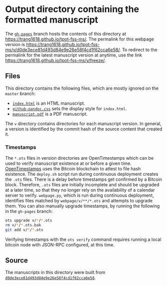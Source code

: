 # Output directory containing the formatted manuscript

The [`gh-pages`](https://github.com/trang1618/tpot-fss-ms/tree/gh-pages) branch hosts the contents of this directory at https://trang1618.github.io/tpot-fss-ms/.
The permalink for this webpage version is https://trang1618.github.io/tpot-fss-ms/v/d0de3ece81d493d84e9e26e58f4cd1f62cca6e58/.
To redirect to the permalink for the latest manuscript version at anytime, use the link https://trang1618.github.io/tpot-fss-ms/v/freeze/.

## Files

This directory contains the following files, which are mostly ignored on the `master` branch:

+ [`index.html`](index.html) is an HTML manuscript.
+ [`github-pandoc.css`](github-pandoc.css) sets the display style for `index.html`.
+ [`manuscript.pdf`](manuscript.pdf) is a PDF manuscript.

The `v` directory contains directories for each manuscript version.
In general, a version is identified by the commit hash of the source content that created it.

### Timestamps

The `*.ots` files in version directories are OpenTimestamps which can be used to verify manuscript existence at or before a given time.
[OpenTimestamps](https://opentimestamps.org/) uses the Bitcoin blockchain to attest to file hash existence.
The `deploy.sh` script run during continuous deployment creates the `.ots` files.
There is a delay before timestamps get confirmed by a Bitcoin block.
Therefore, `.ots` files are initially incomplete and should be upgraded at a later time, so that they no longer rely on the availability of a calendar server to verify.
`webpage.py`, which is run during continuous deployment, identifies files matched by `webpage/v/**/*.ots` and attempts to upgrade them.
You can also manually upgrade timestamps, by running the following in the `gh-pages` branch:

```sh
ots upgrade v/*/*.ots
rm v/*/*.ots.bak
git add v/*/*.ots
```

Verifying timestamps with the `ots verify` command requires running a local bitcoin node with JSON-RPC configured, at this time.

## Source

The manuscripts in this directory were built from
[`d0de3ece81d493d84e9e26e58f4cd1f62cca6e58`](https://github.com/trang1618/tpot-fss-ms/commit/d0de3ece81d493d84e9e26e58f4cd1f62cca6e58).
